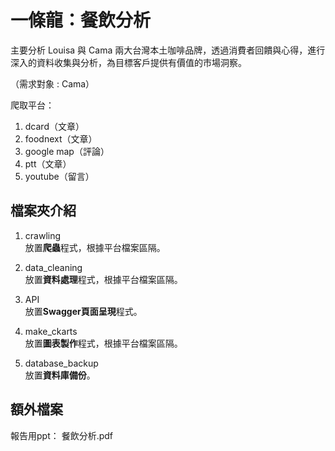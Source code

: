 # 一條龍：餐飲分析

主要分析 Louisa 與 Cama 兩大台灣本土咖啡品牌，透過消費者回饋與心得，進行深入的資料收集與分析，為目標客戶提供有價值的市場洞察。

（需求對象 : Cama）

爬取平台：
1. dcard（文章）
2. foodnext（文章）
3. google map（評論）
4. ptt（文章）
5. youtube（留言）

## 檔案夾介紹

1. crawling<br>
放置**爬蟲**程式，根據平台檔案區隔。<br>

2. data_cleaning<br>
放置**資料處理**程式，根據平台檔案區隔。<br>

3. API<br>
放置**Swagger頁面呈現**程式。<br>

4. make_ckarts<br>
放置**圖表製作**程式，根據平台檔案區隔。<br>

5. database_backup<br>
放置**資料庫備份**。

## 額外檔案

報告用ppt：
餐飲分析.pdf